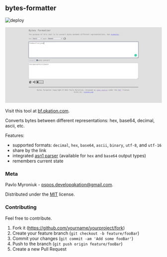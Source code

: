## bytes-formatter

![deploy](https://github.com/TheBestTvarynka/bytes-formatter/actions/workflows/github-actions.yml/badge.svg)

![](img/example.png)

Visit this tool at [bf.qkation.com](https://bf.qkation.com).

Converts bytes between different representations: hex, base64, decimal, ascii, etc.

Features:

* supported formats: `decimal`, `hex`, `base64`, `ascii`, `binary`, `utf-8`, and `utf-16`
* share by the link
* integrated [asn1 parser](https://asn1.qkation.com) (available for `hex` and `base64` output types)
* remembers current state

### Meta

Pavlo Myroniuk - [pspos.developqkation@gmail.com](mailto:pspos.developqkation@gmail.com).

Distributed under the [MIT](https://github.com/TheBestTvarynka/bytes-formatter/blob/main/LICENSE) license.

### Contributing

Feel free to contribute.

1. Fork it (<https://github.com/yourname/yourproject/fork>)
2. Create your feature branch (`git checkout -b feature/fooBar`)
3. Commit your changes (`git commit -am 'Add some fooBar'`)
4. Push to the branch (`git push origin feature/fooBar`)
5. Create a new Pull Request
